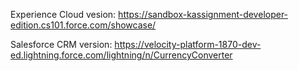 Experience Cloud vesion:
https://sandbox-kassignment-developer-edition.cs101.force.com/showcase/

Salesforce CRM version:
https://velocity-platform-1870-dev-ed.lightning.force.com/lightning/n/CurrencyConverter
